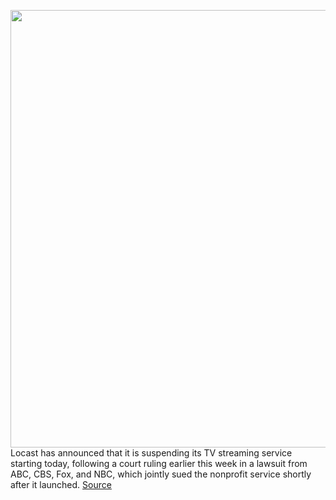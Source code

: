 <img src='https://cdn.vox-cdn.com/thumbor/IhR1I4SJ09uweAdfz6U7p3fKemM=/0x0:1231x862/1200x800/filters:focal(518x333:714x529)/cdn.vox-cdn.com/uploads/chorus_image/image/69808485/Locast_nyc.0.png' width='700px' /><br/>
Locast has announced that it is suspending its TV streaming service starting today, following a court ruling earlier this week in a lawsuit from ABC, CBS, Fox, and NBC, which jointly sued the nonprofit service shortly after it launched.
<a href='https://www.theverge.com/2021/9/2/22654047/locast-tv-streaming-over-the-air-court-ruling-shutdown'> Source <a/>